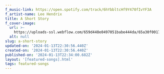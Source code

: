 ```yaml
---
f_music-link: https://open.spotify.com/track/6hYbbltcHf9Y470fIvYF3A
f_artist-name: Lee Hendrix
title: A Short Story
f_cover-image:
  url: >-
    https://uploads-ssl.webflow.com/659d448e0497051babe444da/65a30f0017e83cdfe59b6b57_lee%20cover%20art.jpg
  alt: null
slug: a-short-story
updated-on: '2024-01-13T22:30:56.440Z'
created-on: '2024-01-13T22:30:56.440Z'
published-on: '2024-01-13T22:34:00.682Z'
layout: '[featured-songs].html'
tags: featured-songs
---
```



